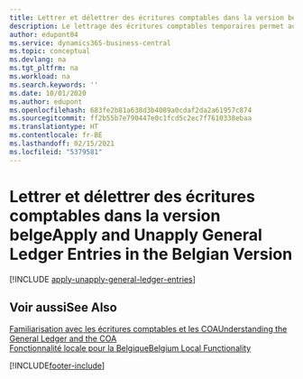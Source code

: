 ```yaml
---
title: Lettrer et délettrer des écritures comptables dans la version belge
description: Le lettrage des écritures comptables temporaires permet aux sociétés d'utiliser des comptes temporaires et de transfert dans la comptabilité. Les comptes temporaires et de transfert sont utilisés pour stocker les écritures comptables temporaires qui sont en attente d'un traitement ultérieur dans la comptabilité.
author: edupont04
ms.service: dynamics365-business-central
ms.topic: conceptual
ms.devlang: na
ms.tgt_pltfrm: na
ms.workload: na
ms.search.keywords: ''
ms.date: 10/01/2020
ms.author: edupont
ms.openlocfilehash: 683fe2b81a638d3b4089a0cdaf2da2a61957c874
ms.sourcegitcommit: ff2b55b7e790447e0c1fcd5c2ec7f7610338ebaa
ms.translationtype: HT
ms.contentlocale: fr-BE
ms.lasthandoff: 02/15/2021
ms.locfileid: "5379581"
---
```

# <a name="apply-and-unapply-general-ledger-entries-in-the-belgian-version"></a><span data-ttu-id="2587f-104">Lettrer et délettrer des écritures comptables dans la version belge</span><span class="sxs-lookup"><span data-stu-id="2587f-104">Apply and Unapply General Ledger Entries in the Belgian Version</span></span>

[!INCLUDE [apply-unapply-general-ledger-entries](../includes/BENL/apply-unapply-general-ledger-entries.md)]

## <a name="see-also"></a><span data-ttu-id="2587f-105">Voir aussi</span><span class="sxs-lookup"><span data-stu-id="2587f-105">See Also</span></span>

[<span data-ttu-id="2587f-106">Familiarisation avec les écritures comptables et les COA</span><span class="sxs-lookup"><span data-stu-id="2587f-106">Understanding the General Ledger and the COA</span></span>](../../finance-general-ledger.md)  
[<span data-ttu-id="2587f-107">Fonctionnalité locale pour la Belgique</span><span class="sxs-lookup"><span data-stu-id="2587f-107">Belgium Local Functionality</span></span>](belgium-local-functionality.md)


[!INCLUDE[footer-include](../../includes/footer-banner.md)]